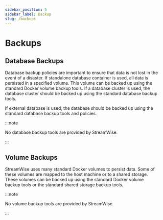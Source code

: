 ```yaml
---
sidebar_position: 5
sidebar_label: Backup
slug: /backups
---
```


# Backups

## Database Backups

Database backup policies are important to ensure that data is not lost in the event of a disaster. If standalone database container is used, all data is persisted in a specified volume. This volume can be backed up using the standard Docker volume backup tools. If a database cluster is used, the database cluster should be backed up using the standard database backup tools.

If external database is used, the database should be backed up using the standard database backup tools and policies.

:::note

No database backup tools are provided by StreamWise.

:::

## Volume Backups

StreamWise uses many standard Docker volumes to persist data. Some of these volumes are mapped to the host machine or to a shared storage. These volumes can be backed up using the standard Docker volume backup tools or the standard shared storage backup tools.

:::note

No volume backup tools are provided by StreamWise.

:::